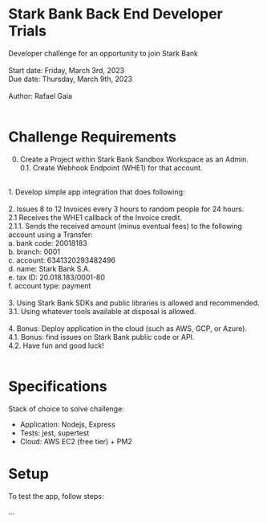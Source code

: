 # Stark Bank Back End Developer Trials

Developer challenge for an opportunity to join Stark Bank</br>
</br>
Start date: Friday, March 3rd, 2023</br>
Due date: Thursday, March 9th, 2023</br>
</br>
Author: Rafael Gaia</br>
</br>

# Challenge Requirements

0. Create a Project within Stark Bank Sandbox Workspace as an Admin.</br>
0.1. Create Webhook Endpoint (WHE1) for that account.</br>
</br>
1. Develop simple app integration that does following:</br>
</br>
2. Issues 8 to 12 Invoices every 3 hours to random people for 24 hours.</br>
2.1 Receives the WHE1 callback of the Invoice credit.</br>
2.1.1. Sends the received amount (minus eventual fees) to the following account using a Transfer:</br>
a. bank code: 20018183</br>
b. branch: 0001</br>
c. account: 6341320293482496</br>
d. name: Stark Bank S.A.</br>
e. tax ID: 20.018.183/0001-80</br>
f. account type: payment</br>
</br>
3. Using Stark Bank SDKs and public libraries is allowed and recommended.</br>
3.1. Using whatever tools available at disposal is allowed.</br>
</br>
4. Bonus: Deploy application in the cloud (such as AWS, GCP, or Azure).</br>
4.1. Bonus: find issues on Stark Bank public code or API.</br>
4.2. Have fun and good luck!</br>
</br>

# Specifications

Stack of choice to solve challenge:</br>
- Application: Nodejs, Express</br>
- Tests: jest, supertest</br>
- Cloud: AWS EC2 (free tier) + PM2</br>

# Setup

To test the app, follow steps:</br>

...